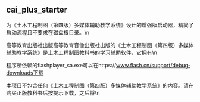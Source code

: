 ## cai_plus_starter
为《土木工程制图（第四版）多媒体辅助教学系统》设计的增强版启动器，精简了启动流程且不要求在磁盘根目录。\n

高等教育出版社出版高等教育音像出版社出版的《土木工程制图（第四版）多媒体辅助教学系统》是土木工程制图教科书的学习辅助软件，它拥有\n

程序所依赖的flashplayer_sa.exe可以在https://www.flash.cn/support/debug-downloads下载

本项目不包含任何《土木工程制图（第四版）多媒体辅助教学系统》的内容。请在购买正版教科书后按提示下载，之后将\n
